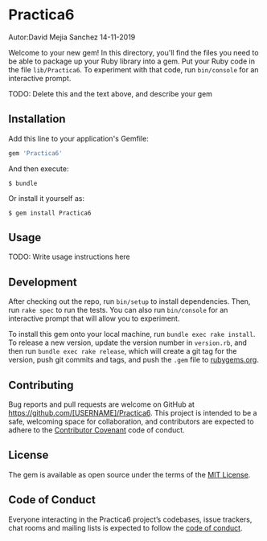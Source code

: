 # Practica6

Autor:David Mejia Sanchez 
14-11-2019

Welcome to your new gem! In this directory, you'll find the files you need to be able to package up your Ruby library into a gem. Put your Ruby code in the file `lib/Practica6`. To experiment with that code, run `bin/console` for an interactive prompt.

TODO: Delete this and the text above, and describe your gem

## Installation

Add this line to your application's Gemfile:

```ruby
gem 'Practica6'
```

And then execute:

    $ bundle

Or install it yourself as:

    $ gem install Practica6

## Usage

TODO: Write usage instructions here

## Development

After checking out the repo, run `bin/setup` to install dependencies. Then, run `rake spec` to run the tests. You can also run `bin/console` for an interactive prompt that will allow you to experiment.

To install this gem onto your local machine, run `bundle exec rake install`. To release a new version, update the version number in `version.rb`, and then run `bundle exec rake release`, which will create a git tag for the version, push git commits and tags, and push the `.gem` file to [rubygems.org](https://rubygems.org).

## Contributing

Bug reports and pull requests are welcome on GitHub at https://github.com/[USERNAME]/Practica6. This project is intended to be a safe, welcoming space for collaboration, and contributors are expected to adhere to the [Contributor Covenant](http://contributor-covenant.org) code of conduct.

## License

The gem is available as open source under the terms of the [MIT License](https://opensource.org/licenses/MIT).

## Code of Conduct

Everyone interacting in the Practica6 project’s codebases, issue trackers, chat rooms and mailing lists is expected to follow the [code of conduct](https://github.com/[USERNAME]/Practica6/blob/master/CODE_OF_CONDUCT.md).
